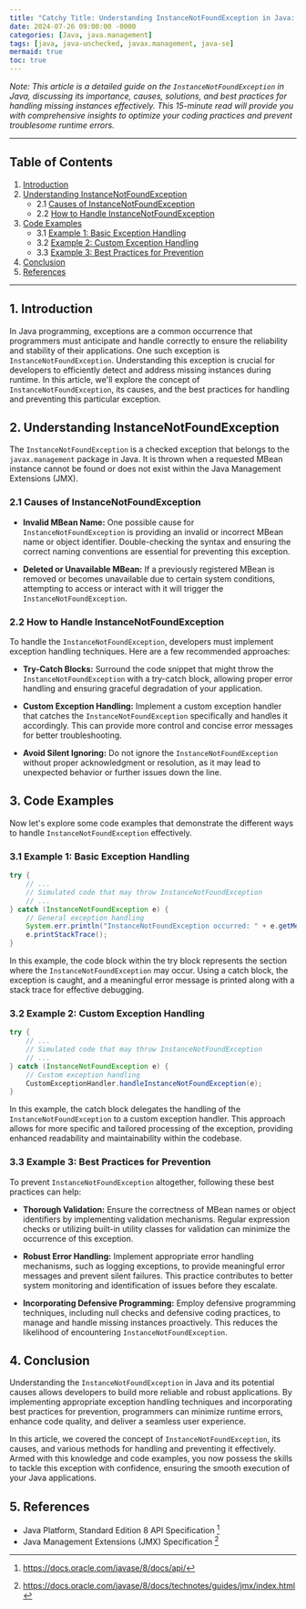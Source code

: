```yaml
---
title: "Catchy Title: Understanding InstanceNotFoundException in Java: Handling Missing Instances Like a Pro"
date: 2024-07-26 09:00:00 -0000
categories: [Java, java.management]
tags: [java, java-unchecked, javax.management, java-se]
mermaid: true
toc: true
---
```



*Note: This article is a detailed guide on the `InstanceNotFoundException` in Java, discussing its importance, causes, solutions, and best practices for handling missing instances effectively. This 15-minute read will provide you with comprehensive insights to optimize your coding practices and prevent troublesome runtime errors.*

<hr>

## Table of Contents
1. [Introduction](#introduction)
2. [Understanding InstanceNotFoundException](#understanding-instancenotfoundexception)
    - 2.1 [Causes of InstanceNotFoundException](#causes-of-instancenotfoundexception)
    - 2.2 [How to Handle InstanceNotFoundException](#how-to-handle-instancenotfoundexception)
3. [Code Examples](#code-examples)
    - 3.1 [Example 1: Basic Exception Handling](#example-1-basic-exception-handling)
    - 3.2 [Example 2: Custom Exception Handling](#example-2-custom-exception-handling)
    - 3.3 [Example 3: Best Practices for Prevention](#example-3-best-practices-for-prevention)
4. [Conclusion](#conclusion)
5. [References](#references)

<hr>

## 1. Introduction <a name="introduction"></a> 

In Java programming, exceptions are a common occurrence that programmers must anticipate and handle correctly to ensure the reliability and stability of their applications. One such exception is `InstanceNotFoundException`. Understanding this exception is crucial for developers to efficiently detect and address missing instances during runtime. In this article, we'll explore the concept of `InstanceNotFoundException`, its causes, and the best practices for handling and preventing this particular exception.

## 2. Understanding InstanceNotFoundException <a name="understanding-instancenotfoundexception"></a>

The `InstanceNotFoundException` is a checked exception that belongs to the `javax.management` package in Java. It is thrown when a requested MBean instance cannot be found or does not exist within the Java Management Extensions (JMX).

### 2.1 Causes of InstanceNotFoundException <a name="causes-of-instancenotfoundexception"></a>

- **Invalid MBean Name:** One possible cause for `InstanceNotFoundException` is providing an invalid or incorrect MBean name or object identifier. Double-checking the syntax and ensuring the correct naming conventions are essential for preventing this exception.

- **Deleted or Unavailable MBean:** If a previously registered MBean is removed or becomes unavailable due to certain system conditions, attempting to access or interact with it will trigger the `InstanceNotFoundException`.

### 2.2 How to Handle InstanceNotFoundException <a name="how-to-handle-instancenotfoundexception"></a>

To handle the `InstanceNotFoundException`, developers must implement exception handling techniques. Here are a few recommended approaches:

- **Try-Catch Blocks:** Surround the code snippet that might throw the `InstanceNotFoundException` with a try-catch block, allowing proper error handling and ensuring graceful degradation of your application.

- **Custom Exception Handling:** Implement a custom exception handler that catches the `InstanceNotFoundException` specifically and handles it accordingly. This can provide more control and concise error messages for better troubleshooting.

- **Avoid Silent Ignoring:** Do not ignore the `InstanceNotFoundException` without proper acknowledgment or resolution, as it may lead to unexpected behavior or further issues down the line.

## 3. Code Examples <a name="code-examples"></a>

Now let's explore some code examples that demonstrate the different ways to handle `InstanceNotFoundException` effectively.

### 3.1 Example 1: Basic Exception Handling <a name="example-1-basic-exception-handling"></a>

```java
try {
    // ...
    // Simulated code that may throw InstanceNotFoundException
    // ...
} catch (InstanceNotFoundException e) {
    // General exception handling
    System.err.println("InstanceNotFoundException occurred: " + e.getMessage());
    e.printStackTrace();
}
```

In this example, the code block within the try block represents the section where the `InstanceNotFoundException` may occur. Using a catch block, the exception is caught, and a meaningful error message is printed along with a stack trace for effective debugging.

### 3.2 Example 2: Custom Exception Handling <a name="example-2-custom-exception-handling"></a>

```java
try {
    // ...
    // Simulated code that may throw InstanceNotFoundException
    // ...
} catch (InstanceNotFoundException e) {
    // Custom exception handling
    CustomExceptionHandler.handleInstanceNotFoundException(e);
}
```
In this example, the catch block delegates the handling of the `InstanceNotFoundException` to a custom exception handler. This approach allows for more specific and tailored processing of the exception, providing enhanced readability and maintainability within the codebase.

### 3.3 Example 3: Best Practices for Prevention <a name="example-3-best-practices-for-prevention"></a>

To prevent `InstanceNotFoundException` altogether, following these best practices can help:

- **Thorough Validation:** Ensure the correctness of MBean names or object identifiers by implementing validation mechanisms. Regular expression checks or utilizing built-in utility classes for validation can minimize the occurrence of this exception.

- **Robust Error Handling:** Implement appropriate error handling mechanisms, such as logging exceptions, to provide meaningful error messages and prevent silent failures. This practice contributes to better system monitoring and identification of issues before they escalate.

- **Incorporating Defensive Programming:** Employ defensive programming techniques, including null checks and defensive coding practices, to manage and handle missing instances proactively. This reduces the likelihood of encountering `InstanceNotFoundException`.

## 4. Conclusion <a name="conclusion"></a>

Understanding the `InstanceNotFoundException` in Java and its potential causes allows developers to build more reliable and robust applications. By implementing appropriate exception handling techniques and incorporating best practices for prevention, programmers can minimize runtime errors, enhance code quality, and deliver a seamless user experience.

In this article, we covered the concept of `InstanceNotFoundException`, its causes, and various methods for handling and preventing it effectively. Armed with this knowledge and code examples, you now possess the skills to tackle this exception with confidence, ensuring the smooth execution of your Java applications.

## 5. References <a name="references"></a>

- Java Platform, Standard Edition 8 API Specification [^1^]
- Java Management Extensions (JMX) Specification [^2^]

[^1^]: https://docs.oracle.com/javase/8/docs/api/
[^2^]: https://docs.oracle.com/javase/8/docs/technotes/guides/jmx/index.html